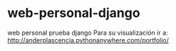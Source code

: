 # web-personal-django
web personal prueba django 
Para su visualización ir a: http://anderplascencia.pythonanywhere.com/portfolio/
